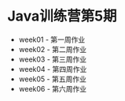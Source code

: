 # Java训练营第5期
- week01 - 第一周作业
- week02 - 第二周作业
- week03 - 第三周作业
- week04 - 第四周作业
- week05 - 第五周作业
- week06 - 第六周作业
